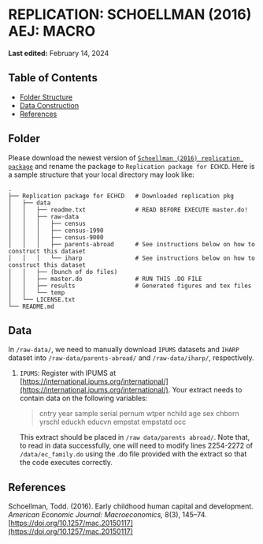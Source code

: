 # REPLICATION: SCHOELLMAN (2016) AEJ: MACRO
**Last edited:** February 14, 2024

## Table of Contents

- [Folder Structure](#Folder)
- [Data Construction](#Data)
- [References](#References)
  

## Folder 

Please download the newest version of [`Schoellman (2016) replication package`](https://www.openicpsr.org/openicpsr/project/114117/version/V2/view) and rename the package to `Replication package for ECHCD`. Here is a sample structure that your local directory may look like:

    . 
    ├── Replication package for ECHCD   # Downloaded replication pkg 
    │   ├── data   
    │   │   ├── readme.txt              # READ BEFORE EXECUTE master.do!
    │   │   ├── raw-data                      
    │   │   │   ├── census
    │   │   │   ├── census-1990
    │   │   │   ├── census-9000
    │   │   │   ├── parents-abroad      # See instructions below on how to construct this dataset
    │   │   │   └── iharp               # See instructions below on how to construct this dataset
    │   │   ├── (bunch of do files)  
    │   │   ├── master.do               # RUN THIS .DO FILE
    │   │   ├── results                 # Generated figures and tex files 
    │   │   └── temp   
    │   └── LICENSE.txt
    └── README.md                      

## Data 

In `/raw-data/`, we need to manually download `IPUMS` datasets and `IHARP` dataset into `/raw-data/parents-abroad/` and `/raw-data/iharp/`, respectively.

1. `IPUMS`: Register with IPUMS at [https://international.ipums.org/international/](https://international.ipums.org/international/). Your extract needs to contain data on the following variables:
   > cntry year sample serial pernum wtper nchild age sex chborn yrschl educkh educvn empstat empstatd occ
   
   This extract should be placed in `/raw data/parents abroad/`.  Note that, to read in data successfully, one will need to modify lines 2254-2272 of `/data/ec_family.do` using the .do file provided with the extract so that the code executes correctly.

## References

Schoellman, Todd. (2016). Early childhood human capital and development. _American Economic Journal: Macroeconomics,_ 8(3), 145–74. [https://doi.org/10.1257/mac.20150117](https://doi.org/10.1257/mac.20150117)
